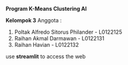 **Program K-Means Clustering AI**

**Kelompok 3**
Anggota :
1. Poltak Alfredo Sitorus Philander - L0122125
2. Raihan Akmal Darmawan            - L0122131
3. Raihan Havian                    - L0122132


use **streamlit** to access the web
